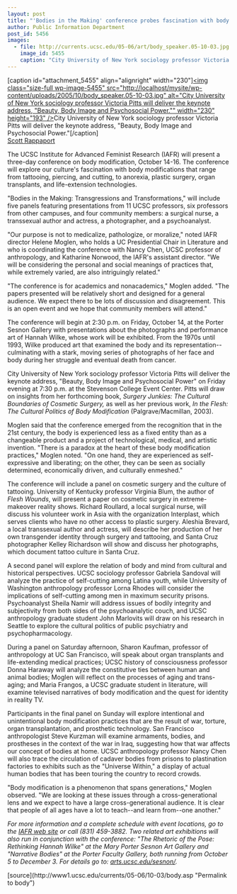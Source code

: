 ```yaml
---
layout: post
title: "'Bodies in the Making' conference probes fascination with body modifications"
author: Public Information Department
post_id: 5456
images:
  - file: http://currents.ucsc.edu/05-06/art/body_speaker.05-10-03.jpg
    image_id: 5455
    caption: "City University of New York sociology professor Victoria Pitts will deliver the keynote address, 'Beauty, Body Image and Psychosocial Power.'"
---
```


[caption id="attachment_5455" align="alignright" width="230"]<a href="http://localhost/mysite/wp-content/uploads/2005/10/body_speaker.05-10-03.jpg"><img class="size-full wp-image-5455" src="http://localhost/mysite/wp-content/uploads/2005/10/body_speaker.05-10-03.jpg" alt="City University of New York sociology professor Victoria Pitts will deliver the keynote address, "Beauty, Body Image and Psychosocial Power."" width="230" height="193" /></a>City University of New York sociology professor Victoria Pitts will deliver the keynote address, "Beauty, Body Image and Psychosocial Power."[/caption]
<a name="content" id="content"></a><br>
<a href="mailto:srapp@ucsc.edu">Scott Rappaport</a>
<p>
  The UCSC Institute for Advanced Feminist Research (IAFR) will present a three-day conference on body modification, October 14-16. The conference will explore our culture's fascination with body modifications that range from tattooing, piercing, and cutting, to anorexia, plastic surgery, organ transplants, and life-extension technologies.
</p>
<p>
  "Bodies in the Making: Transgressions and Transformations," will include five panels featuring presentations from 11 UCSC professors, six professors from other campuses, and four community members: a surgical nurse, a transsexual author and actress, a photographer, and a psychoanalyst.
</p>
<p>
  "Our purpose is not to medicalize, pathologize, or moralize," noted IAFR director Helene Moglen, who holds a UC Presidential Chair in Literature and who is coordinating the conference with Nancy Chen, UCSC professor of anthropology, and Katharine Norwood, the IAFR's assistant director. "We will be considering the personal and social meanings of practices that, while extremely varied, are also intriguingly related."
</p>
<p>
  "The conference is for academics and nonacademics," Moglen added. "The papers presented will be relatively short and designed for a general audience. We expect there to be lots of discussion and disagreement. This is an open event and we hope that community members will attend."
</p>
<p>
  The conference will begin at 2:30 p.m. on Friday, October 14, at the Porter Sesnon Gallery with presentations about the photographs and performance art of Hannah Wilke, whose work will be exhibited. From the 1970s until 1993, Wilke produced art that examined the body and its representation--culminating with a stark, moving series of photographs of her face and body during her struggle and eventual death from cancer.
</p>
<p>
  City University of New York sociology professor Victoria Pitts will deliver the keynote address, "Beauty, Body Image and Psychosocial Power" on Friday evening at 7:30 p.m. at the Stevenson College Event Center. Pitts will draw on insights from her forthcoming book, <i>Surgery Junkies: The Cultural Boundaries of Cosmetic Surgery,</i> as well as her previous work, <i>In the Flesh: The Cultural Politics of Body Modification</i> (Palgrave/Macmillan, 2003).
</p>
<p>
  Moglen said that the conference emerged from the recognition that in the 21st century, the body is experienced less as a fixed entity than as a changeable product and a project of technological, medical, and artistic invention. "There is a paradox at the heart of these body modification practices," Moglen noted. "On one hand, they are experienced as self-expressive and liberating; on the other, they can be seen as socially determined, economically driven, and culturally enmeshed."
</p>
<p>
  The conference will include a panel on cosmetic surgery and the culture of tattooing. University of Kentucky professor Virginia Blum, the author of <i>Flesh Wounds</i>, will present a paper on cosmetic surgery in extreme-makeover reality shows. Richard Roullard, a local surgical nurse, will discuss his volunteer work in Asia with the organization Interplast, which serves clients who have no other access to plastic surgery. Aleshia Brevard, a local transsexual author and actress, will describe her production of her own transgender identity through surgery and tattooing, and Santa Cruz photographer Kelley Richardson will show and discuss her photographs, which document tattoo culture in Santa Cruz.
</p>
<p>
  A second panel will explore the relation of body and mind from cultural and historical perspectives. UCSC sociology professor Gabriela Sandoval will analyze the practice of self-cutting among Latina youth, while University of Washington anthropology professor Lorna Rhodes will consider the implications of self-cutting among men in maximum security prisons. Psychoanalyst Sheila Namir will address issues of bodily integrity and subjectivity from both sides of the psychoanalytic couch, and UCSC anthropology graduate student John Marlovits will draw on his research in Seattle to explore the cultural politics of public psychiatry and psychopharmacology.
</p>
<p>
  During a panel on Saturday afternoon, Sharon Kaufman, professor of anthropology at UC San Francisco, will speak about organ transplants and life-extending medical practices; UCSC history of consciousness professor Donna Haraway will analyze the constitutive ties between human and animal bodies; Moglen will reflect on the processes of aging and trans-aging; and Maria Frangos, a UCSC graduate student in literature, will examine televised narratives of body modification and the quest for identity in reality TV.
</p>
<p>
  Participants in the final panel on Sunday will explore intentional and unintentional body modification practices that are the result of war, torture, organ transplantation, and prosthetic technology. San Francisco anthropologist Steve Kurzman will examine armaments, bodies, and prostheses in the context of the war in Iraq, suggesting how that war affects our concept of bodies at home. UCSC anthropology professor Nancy Chen will also trace the circulation of cadaver bodies from prisons to plastination factories to exhibits such as the "Universe Within," a display of actual human bodies that has been touring the country to record crowds.
</p>
<p>
  "Body modification is a phenomenon that spans generations," Moglen observed. "We are looking at these issues through a cross-generational lens and we expect to have a large cross-generational audience. It is clear that people of all ages have a lot to teach--and learn from--one another."
</p>
<p>
  <i>For more information and a complete schedule with event locations, go to the <a href="http://iafr.ucsc.edu/events.html">IAFR web site</a> or call (831) 459-3882. Two related art exhibitions will also run in conjunction with the conference: "The Rhetoric of the Pose: Rethinking Hannah Wilke" at the Mary Porter Sesnon Art Gallery and "Narrative Bodies" at the Porter Faculty Gallery, both running from October 5 to December 3. For details go to: <a href="http://arts.ucsc.edu/sesnon/">arts.ucsc.edu/sesnon/</a>.</i>
</p>
<form>
  <input name="t1" size="-1" type="hidden">
</form>




</p>
[source](http://www1.ucsc.edu/currents/05-06/10-03/body.asp "Permalink to body")
